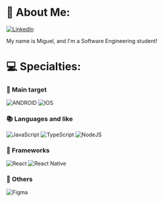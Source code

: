 # 💫 About Me:
[![LinkedIn](https://img.shields.io/badge/LinkedIn-%230077B5.svg?logo=linkedin&logoColor=white)](https://linkedin.com/in/miguel-silva-pinheiro-1b1b52241)

My name is Miguel, and I'm a Software Engineering student!

# 💻 Specialties:
### 🎯 Main target
![ANDROID](https://img.shields.io/badge/android-%2320232a.svg?style=for-the-badge&logo=android&logoColor=%a4c639)  ![IOS](https://img.shields.io/badge/IOS-%2320232a.svg?style=for-the-badge&logo=apple&logoColor=white)	

### 📚 Languages and like
![JavaScript](https://img.shields.io/badge/javascript-%23323330.svg?style=for-the-badge&logo=javascript&logoColor=%23F7DF1E) ![TypeScript](https://img.shields.io/badge/typescript-%23007ACC.svg?style=for-the-badge&logo=typescript&logoColor=white) ![NodeJS](https://img.shields.io/badge/node.js-6DA55F?style=for-the-badge&logo=node.js&logoColor=white)

### 🔧 Frameworks
![React](https://img.shields.io/badge/react-%2320232a.svg?style=for-the-badge&logo=react&logoColor=%2361DAFB) ![React Native](https://img.shields.io/badge/react_native-%2320232a.svg?style=for-the-badge&logo=react&logoColor=%2361DAFB)

### 🍂 Others
![Figma](https://img.shields.io/badge/figma-%23F24E1E.svg?style=for-the-badge&logo=figma&logoColor=white)
